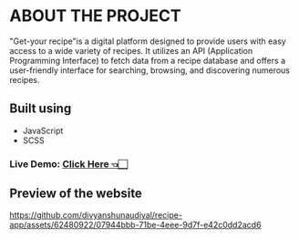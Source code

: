 <h1>ABOUT THE PROJECT </h1>
<p>"Get-your recipe"is a digital platform designed to provide users with easy access to a wide variety of recipes. It utilizes an API (Application Programming Interface) to fetch data from a recipe database and offers a user-friendly interface for searching, browsing, and discovering numerous recipes. </p>
<h2>Built using</h2>
<ul>
  <li>JavaScript</li>
  <li>SCSS</li>
</ul>

<h3>Live Demo: <a href="https://get-yourrecipe.netlify.app/">Click Here 👈🏻</a> </h3>


<h2>Preview of the website</h2>


https://github.com/divyanshunaudiyal/recipe-app/assets/62480922/07944bbb-71be-4eee-9d7f-e42c0dd2acd6

